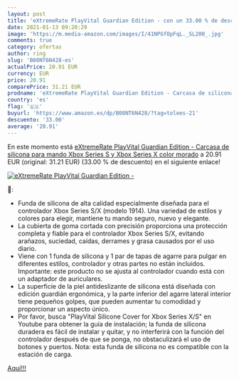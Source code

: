 ```yaml
---
layout: post
title: 'eXtremeRate PlayVital Guardian Edition - con un 33.00 % de descuento'
date: 2021-01-13 09:20:29
image: 'https://m.media-amazon.com/images/I/41NPGfOpFqL._SL200_.jpg'
comments: true
category: ofertas
author: ring
slug: 'B08NT6N428-es'
actualPrice: 20.91 EUR
currency: EUR
price: 20.91
comparePrice: 31.21 EUR
prodname: 'eXtremeRate PlayVital Guardian Edition - Carcasa de silicona para mando Xbox Series S y Xbox Series X  color morado'
country: 'es'
flag: '🇪🇸'
buyurl: 'https://www.amazon.es/dp/B08NT6N428/?tag=tolees-21'
descuento: '33.00'
average: '20.91'
---
```


En este momento está [eXtremeRate PlayVital Guardian Edition - Carcasa de silicona para mando Xbox Series S y Xbox Series X  color morado](https://www.amazon.es/dp/B08NT6N428/?tag=tolees-21) a 20.91 EUR (original: 31.21 EUR) (33.00 %  de descuento) en el siguiente enlace!

[![eXtremeRate PlayVital Guardian Edition -](https://m.media-amazon.com/images/I/41NPGfOpFqL._SL200_.jpg)](https://www.amazon.es/dp/B08NT6N428/?tag=tolees-21)

🔎:

- Funda de silicona de alta calidad especialmente diseñada para el controlador Xbox Series S/X (modelo 1914). Una variedad de estilos y colores para elegir, mantiene tu mando seguro, nuevo y elegante.
- La cubierta de goma cortada con precisión proporciona una protección completa y fiable para el controlador Xbox Series S/X, evitando arañazos, suciedad, caídas, derrames y grasa causados por el uso diario.
- Viene con 1 funda de silicona y 1 par de tapas de agarre para pulgar en diferentes estilos, controlador y otras partes no están incluidos. Importante: este producto no se ajusta al controlador cuando está con un adaptador de auriculares.
- La superficie de la piel antideslizante de silicona está diseñada con edición guardián ergonómica, y la parte inferior del agarre lateral interior tiene pequeños golpes, que pueden aumentar tu comodidad y proporcionar un aspecto único.
- Por favor, busca "PlayVital Silicone Cover for Xbox Series X/S" en Youtube para obtener la guía de instalación; la funda de silicona duradera es fácil de instalar y quitar, y no interferirá con la función del controlador después de que se ponga, no obstaculizará el uso de botones y puertos. Nota: esta funda de silicona no es compatible con la estación de carga.

[Aquí!!!](https://www.amazon.es/dp/B08NT6N428/?tag=tolees-21)
